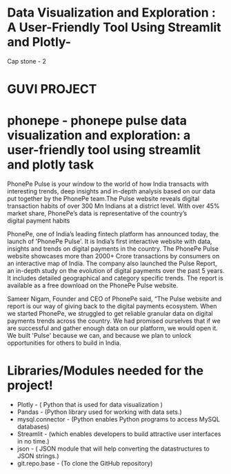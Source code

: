 # Data Visualization and Exploration : A User-Friendly Tool Using Streamlit and Plotly-
Cap stone - 2 
# GUVI PROJECT 

# phonepe - phonepe pulse data visualization and exploration: a user-friendly tool using streamlit and plotly task 

PhonePe Pulse is your window to the world of how India transacts with interesting trends, deep insights and in-depth analysis based on our data put together by the PhonePe team.The Pulse website reveals digital transaction habits of over 300 Mn Indians at a district level. With over 45% market share, PhonePe’s data is representative of the country’s digital payment habits


PhonePe, one of India’s leading fintech platform has announced today, the launch of 'PhonePe Pulse'. It is India’s first interactive website with data, insights and trends on digital payments in the country. The PhonePe Pulse website showcases more than 2000+ Crore transactions by consumers on an interactive map of India.
The company also launched the Pulse Report, an in-depth study on the evolution of digital payments over the past 5 years. It includes detailed geographical and category specific trends. The report is available as a free download on the PhonePe Pulse website.


Sameer Nigam, Founder and CEO of PhonePe said, “The Pulse website and report is our way of giving back to the digital payments ecosystem. When we started PhonePe, we struggled to get reliable granular data on digital payments trends across the country. We had promised ourselves that if we are successful and gather enough data on our platform, we would open it. We built 'Pulse' because we can, and because we plan to unlock opportunities for others to build in India.



 # Libraries/Modules needed for the project!

 
* Plotly - ( Python that is used for data visualization )
*  Pandas - (Python library used for working with data sets.)
* mysql.connector - (Python enables Python programs to access MySQL databases)
* Streamlit - (which enables developers to build attractive user interfaces in no time.)
* json - ( JSON module that will help converting the datastructures to JSON strings.)
* git.repo.base - (To clone the GitHub repository)
